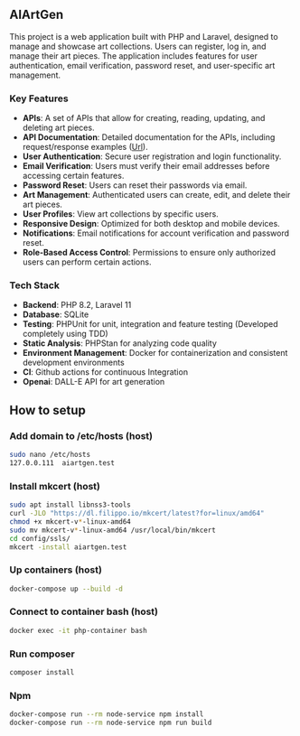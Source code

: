 ## AIArtGen

This project is a web application built with PHP and Laravel, designed to manage and showcase art collections. Users can register, log in, and manage their art pieces. The application includes features for user authentication, email verification, password reset, and user-specific art management.

### Key Features

- **APIs**: A set of APIs that allow for creating, reading, updating, and deleting art pieces.
- **API Documentation**: Detailed documentation for the APIs, including request/response examples ([Url](https://documenter.getpostman.com/view/24405131/2sAXjJ5YT7)).
- **User Authentication**: Secure user registration and login functionality.
- **Email Verification**: Users must verify their email addresses before accessing certain features.
- **Password Reset**: Users can reset their passwords via email.
- **Art Management**: Authenticated users can create, edit, and delete their art pieces.
- **User Profiles**: View art collections by specific users.
- **Responsive Design**: Optimized for both desktop and mobile devices.
- **Notifications**: Email notifications for account verification and password reset.
- **Role-Based Access Control**: Permissions to ensure only authorized users can perform certain actions.

### Tech Stack

- **Backend**: PHP 8.2, Laravel 11
- **Database**: SQLite
- **Testing**: PHPUnit for unit, integration and feature testing (Developed completely using TDD)
- **Static Analysis**: PHPStan for analyzing code quality
- **Environment Management**: Docker for containerization and consistent development environments
- **CI**: Github actions for continuous Integration
- **Openai**: DALL-E API for art generation

## How to setup

### Add domain to /etc/hosts (host)

```bash
sudo nano /etc/hosts
127.0.0.111  aiartgen.test
```

### Install mkcert (host)

```bash
sudo apt install libnss3-tools
curl -JLO "https://dl.filippo.io/mkcert/latest?for=linux/amd64"
chmod +x mkcert-v*-linux-amd64
sudo mv mkcert-v*-linux-amd64 /usr/local/bin/mkcert
cd config/ssls/
mkcert -install aiartgen.test
```

### Up containers (host)

```bash
docker-compose up --build -d
```

### Connect to container bash (host)

```bash
docker exec -it php-container bash
```

### Run composer

```bash
composer install
```

### Npm

```bash
docker-compose run --rm node-service npm install
docker-compose run --rm node-service npm run build
```
